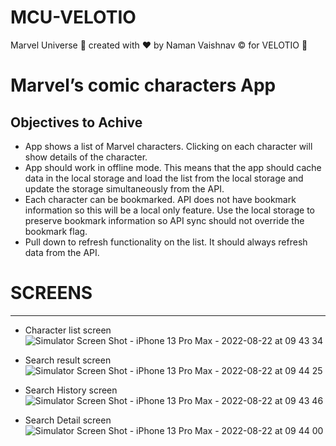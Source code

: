 # MCU-VELOTIO
Marvel Universe 🚀 created with ❤️  by Naman Vaishnav © for VELOTIO  🏢

# Marvel’s comic characters App

Objectives to Achive
---------------------------- 

* App shows a list of Marvel characters. Clicking on each character will show details of the character.
* App should work in offline mode. This means that the app should cache data in the local storage and load the list from the local storage and update the storage simultaneously from the API.
* Each character can be bookmarked. API does not have bookmark information so this will be a local only feature. Use the local storage to preserve bookmark information so API sync should not override the bookmark flag.
* Pull down to refresh functionality on the list. It should always refresh data from the API.



# SCREENS
---------------------------- 

- Character list screen
![Simulator Screen Shot - iPhone 13 Pro Max - 2022-08-22 at 09 43 34](https://user-images.githubusercontent.com/6386216/185838414-9051db02-861c-4713-b020-eb89bac1d98e.png)

- Search result screen
![Simulator Screen Shot - iPhone 13 Pro Max - 2022-08-22 at 09 44 25](https://user-images.githubusercontent.com/6386216/185838523-1ddc64ba-7412-4196-91f9-5b3cba5e8e1f.png)

- Search History screen
![Simulator Screen Shot - iPhone 13 Pro Max - 2022-08-22 at 09 43 46](https://user-images.githubusercontent.com/6386216/185838597-fa2773dd-c487-482d-a75e-3d129051f022.png)

- Search Detail screen
![Simulator Screen Shot - iPhone 13 Pro Max - 2022-08-22 at 09 44 00](https://user-images.githubusercontent.com/6386216/185838648-2a073b28-c470-4ea1-acf5-78908ec101a9.png)



